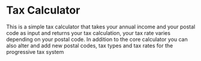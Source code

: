 ﻿# Tax Calculator

This is a simple tax calculator that takes your annual income and your postal code as input and returns your tax calculation, your tax rate varies depending on your postal code. 
In addition to the core calculator you can also alter and add new postal codes, tax types and tax rates for the progressive tax system 

